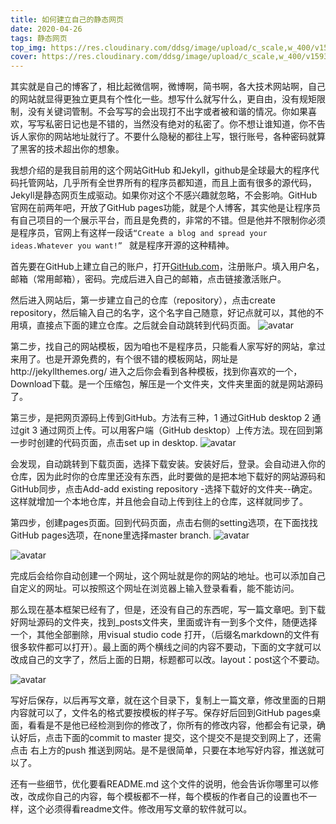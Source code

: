 ```yaml
---
title: 如何建立自己的静态网页
date: 2020-04-26
tags: 静态网页 
top_img: https://res.cloudinary.com/ddsg/image/upload/c_scale,w_400/v1593395817/domenico-loia-hGV2TfOh0ns-unsplash_zrpn9j.jpg
cover: https://res.cloudinary.com/ddsg/image/upload/c_scale,w_400/v1593395817/domenico-loia-hGV2TfOh0ns-unsplash_zrpn9j.jpg
---
```

其实就是自己的博客了，相比起微信啊，微博啊，简书啊，各大技术网站啊，自己的网站就显得更独立更具有个性化一些。想写什么就写什么，更自由，没有规矩限制，没有关键词管制。不会写写的会出现打不出字或者被和谐的情况。你如果喜欢，写写私密日记也是不错的，当然没有绝对的私密了。你不想让谁知道，你不告诉人家你的网站地址就行了。不要什么隐秘的都往上写，银行账号，各种密码就算了黑客的技术超出你的想象。

我想介绍的是我目前用的这个网站GitHub 和Jekyll，github是全球最大的程序代码托管网站，几乎所有全世界所有的程序员都知道，而且上面有很多的源代码，Jekyll是静态网页生成驱动。如果你对这个不感兴趣就忽略，不会影响。GitHub官网在前两年吧，开放了GitHub pages功能，就是个人博客，其实他是让程序员有自己项目的一个展示平台，而且是免费的，非常的不错。但是他并不限制你必须是程序员，官网上有这样一段话``“Create a blog and spread your ideas.Whatever you want!” `` 就是程序开源的这种精神。

首先要在GitHub上建立自己的账户，打开[GitHub.com](GitHub.com)，注册账户。填入用户名，邮箱（常用邮箱），密码。完成后进入自己的邮箱，点击链接激活账户。

然后进入网站后，第一步建立自己的仓库（repository），点击create repository，然后输入自己的名字，这个名字自己随意，好记点就可以，其他的不用填，直接点下面的建立仓库。之后就会自动跳转到代码页面。
![avatar](https://res.cloudinary.com/ddsg/image/upload/c_scale,w_760/v1587870461/web/%E5%88%9D%E5%BB%BA%E4%BB%A3%E7%A0%81_pdxgdv.png)

第二步，找自己的网站模板，因为咱也不是程序员，只能看人家写好的网站，拿过来用了。也是开源免费的，有个很不错的模板网站，网址是http://jekyllthemes.org/ 进入之后你会看到各种模板，找到你喜欢的一个，Download下载。是一个压缩包，解压是一个文件夹，文件夹里面的就是网站源码了。

第三步，是把网页源码上传到GitHub。方法有三种，1 通过GitHub desktop  2 通过git  3 通过网页上传。可以用客户端（GitHub desktop）上传方法。现在回到第一步时创建的代码页面，点击set up in desktop.
![avatar](https://res.cloudinary.com/ddsg/image/upload/c_scale,w_760/v1587875822/web/%E7%82%B9%E5%87%BBdesk_hqxigi.png)

会发现，自动跳转到下载页面，选择下载安装。安装好后，登录。会自动进入你的仓库，因为此时你的仓库里还没有东西，此时要做的是把本地下载好的网站源码和GitHub同步，点击Add-add existing repository -选择下载好的文件夹--确定。这样就增加一个本地仓库，并且他会自动上传到往上的仓库，这样就同步了。

第四步，创建pages页面。回到代码页面，点击右侧的setting选项，在下面找找GitHub pages选项，在none里选择master branch.
![avatar](https://res.cloudinary.com/ddsg/image/upload/c_scale,w_760/v1587876540/web/seting%E6%8C%89%E9%92%AE_up0w3n.png)

![avatar](https://res.cloudinary.com/ddsg/image/upload/c_scale,w_760/v1587876547/web/master_tfeekk.png)

完成后会给你自动创建一个网址，这个网址就是你的网站的地址。也可以添加自己自定义的网址。可以按照这个网址在浏览器上输入登录看看，能不能访问。

那么现在基本框架已经有了，但是，还没有自己的东西呢，写一篇文章吧。到下载好网址源码的文件夹，找到_posts文件夹，里面或许有一到多个文件，随便选择一个，其他全部删除，用visual studio code 打开，（后缀名markdown的文件有很多软件都可以打开）。最上面的两个横线之间的内容不要动，下面的文字就可以改成自己的文字了，然后上面的日期，标题都可以改。layout：post这个不要动。

![avatar](https://res.cloudinary.com/ddsg/image/upload/v1587877347/web/%E9%A1%B5%E5%A4%B4_vnhq22.png)

写好后保存，以后再写文章，就在这个目录下，复制上一篇文章，修改里面的日期内容就可以了，文件名的格式要按模板的样子写。保存好后回到GitHub pages桌面，看看是不是他已经检测到你的修改了，你所有的修改内容，他都会有记录，确认好后，点击下面的commit to master 提交，这个提交不是提交到网上了，还需点击 右上方的push 推送到网站。是不是很简单，只要在本地写好内容，推送就可以了。

还有一些细节，优化要看README.md 这个文件的说明，他会告诉你哪里可以修改，改成你自己的内容，每个模板都不一样，每个模板的作者自己的设置也不一样，这个必须得看readme文件。修改用写文章的软件就可以。
